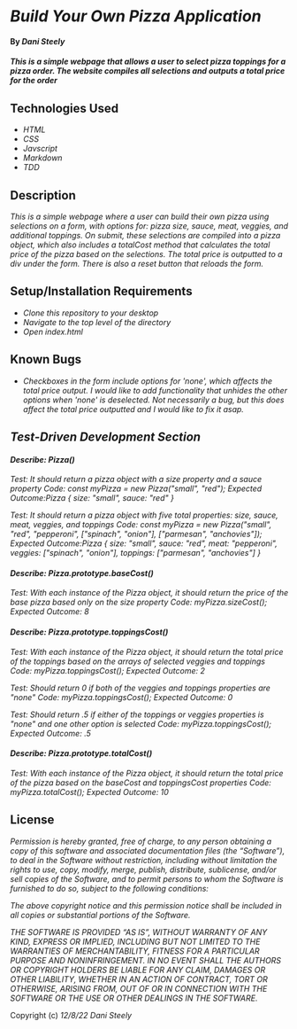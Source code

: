 # _Build Your Own Pizza Application_

#### By _Dani Steely_

#### _This is a simple webpage that allows a user to select pizza toppings for a pizza order. The website compiles all selections and outputs a total price for the order_

## Technologies Used

* _HTML_
* _CSS_
* _Javscript_
* _Markdown_
* _TDD_

## Description

_This is a simple webpage where a user can build their own pizza using selections on a form, with options for: pizza size, sauce, meat, veggies, and additional toppings. On submit, these selections are compiled into a pizza object, which also includes a totalCost method that calculates the total price of the pizza based on the selections. The total price is outputted to a div under the form. There is also a reset button that reloads the form._

## Setup/Installation Requirements

* _Clone this repository to your desktop_
* _Navigate to the top level of the directory_
* _Open index.html_

## Known Bugs

* _Checkboxes in the form include options for 'none', which affects the total price output. I would like to add functionality that unhides the other options when 'none' is deselected. Not necessarily a bug, but this does affect the total price outputted and I would like to fix it asap._

## _Test-Driven Development Section_

#### _Describe: Pizza()_
_Test: It should return a pizza object with a size property and a sauce property_
_Code: const myPizza = new Pizza("small", "red");_
_Expected Outcome:Pizza { size: "small", sauce: "red" }_

_Test: It should return a pizza object with five total properties: size, sauce, meat, veggies, and toppings_
_Code: const myPizza = new Pizza("small", "red", "pepperoni", ["spinach", "onion"], ["parmesan", "anchovies"]);_
_Expected Outcome:Pizza { size: "small", sauce: "red", meat: "pepperoni", veggies: ["spinach", "onion"], toppings: ["parmesan", "anchovies"] }_

#### _Describe: Pizza.prototype.baseCost()_
_Test: With each instance of the Pizza object, it should return the price of the base pizza based only on the size property_
_Code: myPizza.sizeCost();_
_Expected Outcome: 8_

#### _Describe: Pizza.prototype.toppingsCost()_
_Test: With each instance of the Pizza object, it should return the total price of the toppings based on the arrays of selected veggies and toppings_
_Code: myPizza.toppingsCost();_
_Expected Outcome: 2_

_Test: Should return 0 if both of the veggies and toppings properties are "none"_
_Code: myPizza.toppingsCost();_
_Expected Outcome: 0_

_Test: Should return .5 if either of the toppings or veggies properties is "none" and one other option is selected_
_Code: myPizza.toppingsCost();_
_Expected Outcome: .5_

#### _Describe: Pizza.prototype.totalCost()_
_Test: With each instance of the Pizza object, it should return the total price of the pizza based on the baseCost and toppingsCost properties_
_Code: myPizza.totalCost();_
_Expected Outcome: 10_


## License

_Permission is hereby granted, free of charge, to any person obtaining a copy of this software and associated documentation files (the “Software”), to deal in the Software without restriction, including without limitation the rights to use, copy, modify, merge, publish, distribute, sublicense, and/or sell copies of the Software, and to permit persons to whom the Software is furnished to do so, subject to the following conditions:_

_The above copyright notice and this permission notice shall be included in all copies or substantial portions of the Software._

_THE SOFTWARE IS PROVIDED “AS IS”, WITHOUT WARRANTY OF ANY KIND, EXPRESS OR IMPLIED, INCLUDING BUT NOT LIMITED TO THE WARRANTIES OF MERCHANTABILITY, FITNESS FOR A PARTICULAR PURPOSE AND NONINFRINGEMENT. IN NO EVENT SHALL THE AUTHORS OR COPYRIGHT HOLDERS BE LIABLE FOR ANY CLAIM, DAMAGES OR OTHER LIABILITY, WHETHER IN AN ACTION OF CONTRACT, TORT OR OTHERWISE, ARISING FROM, OUT OF OR IN CONNECTION WITH THE SOFTWARE OR THE USE OR OTHER DEALINGS IN THE SOFTWARE._

Copyright (c) _12/8/22_ _Dani Steely_
